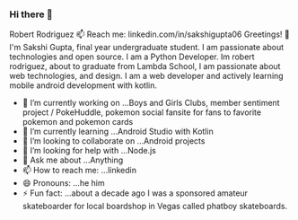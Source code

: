 ### Hi there 👋

Robert Rodriguez
📫 Reach me:
linkedin.com/in/sakshigupta06
Greetings! 👋
I'm Sakshi Gupta, final year undergraduate student. I am passionate about technologies and open source. I am a Python Developer.
Im robert rodriguez, about to graduate from Lambda School, I am passionate about web technologies, and design. I am a web developer and actively learning mobile android development with kotlin.


- 🔭 I’m currently working on ...Boys and Girls Clubs, member sentiment project / PokeHuddle, pokemon social fansite for fans to favorite pokemon and pokemon cards
- 🌱 I’m currently learning ...Android Studio with Kotlin
- 👯 I’m looking to collaborate on ...Android projects
- 🤔 I’m looking for help with ...Node.js
- 💬 Ask me about ...Anything
- 📫 How to reach me: ...linkedin
- 😄 Pronouns: ...he him
- ⚡ Fun fact: ...about a decade ago I was a sponsored amateur skateboarder for local boardshop in Vegas called phatboy skateboards.
